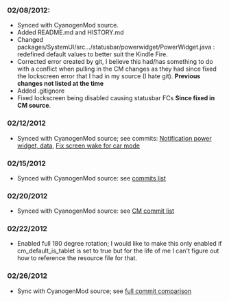 ### 02/08/2012:
* Synced with CyanogenMod source.
* Added README.md and HISTORY.md
* Changed packages/SystemUI/src.../statusbar/powerwidget/PowerWidget.java : redefined default values to better suit the Kindle Fire.
* Corrected error created by git, I believe this had/has something to do with a conflict when pulling in the CM changes as they had since fixed the lockscreen error that I had in my source (I hate git).
**Previous changes not listed at the time**
* Added .gitignore
* Fixed lockscreen being disabled causing statusbar FCs **Since fixed in CM source**.

### 02/12/2012
* Synced with CyanogenMod source; see commits: [Notification power widget, data](https://github.com/CyanogenMod/android_frameworks_base/commit/f3e43ec1bba9a48ddcc4c36c34b3f20ec5d3ee02), [Fix screen wake for car mode](https://github.com/CyanogenMod/android_frameworks_base/commit/3836ca19dba4dead4584fd47dd8b8dacba2b90b0)

### 02/15/2012
* Synced with CyanogenMod source: see [commits list](https://github.com/IngCr3at1on/android_frameworks_base/compare/16b6168906...0fac19adf9)

### 02/20/2012
* Synced with CyanogenMod source: see [CM commit list](https://github.com/CyanogenMod/android_frameworks_base/commit/5eeec666b0b3fb03f27ae00d967a63bebd55d214)

### 02/22/2012
* Enabled full 180 degree rotation; I would like to make this only enabled if cm_default_is_tablet is set to true but for the life of me I can't figure out how to reference the resource file for that.

### 02/26/2012
* Sync with CyanogenMod source; see [full commit comparison](https://github.com/IngCr3at1on/android_frameworks_base/compare/e1f85bb411...fca50b9a30)
